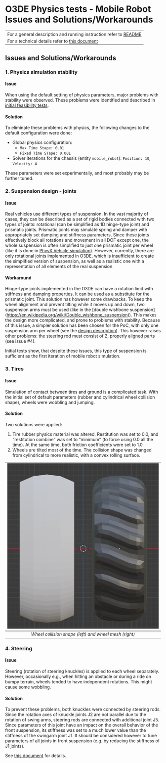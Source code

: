 # O3DE Physics tests - Mobile Robot Issues and Solutions/Workarounds

|   | 
| --| 
|For a general description and running instruction refer to [README](../README.md) |
|For a technical details refer to [this document](Mobile_Robot_Technical_Details.md) |



## Issues and Solutions/Workarounds

### 1. Physics simulation stability

#### Issue

When using the default setting of physics parameters, major problems with stability were observed. These problems were identified and described in [initial feasibility tests](Initial_Feasibility_tests.md).

#### Solution

To eliminate these problems with physics, the following changes to the default configuration were done:
- Global physics configuration: 
    - `Max Time Stape: 0.01`
    - `Fixed Time STape: 0.001`
- Solver iterations for the chassis (entity `mobile_robot`): `Position: 10`, `Velocity: 4`

These parameters were set experimentally, and most probably may be further tuned. 


### 2. Suspension design - joints

#### Issue

Real vehicles use different types of suspension. In the vast majority of cases, they can be described as a set of rigid bodies connected with two types of joints: rotational (can be simplified as 1D hinge-type joint) and prismatic joints. Prismatic joints may simulate spring and damper with appropriately set damping and stiffness parameters. Since these joints effectively block all rotations and movement in all DOF except one, the whole suspension is often simplified to just one prismatic joint per wheel (like it is done in [PhysX Vehicle simulation]( https://docs.nvidia.com/gameworks/content/gameworkslibrary/physx/guide/Manual/Vehicles.html)). However, currently, there are only rotational joints implemented in O3DE, which is insufficient to create the simplified version of suspension, as well as a realistic one with a representation of all elements of the real suspension.

#### Workaround

Hinge-type joints implemented in the O3DE can have a rotation limit with stiffness and damping properties. It can be used as a substitute for the prismatic joint. This solution has however some drawbacks. To keep the wheel alignment and prevent tilting while it moves up and down, two suspension arms must be used (like in the [double wishbone suspension] (https://en.wikipedia.org/wiki/Double_wishbone_suspension)). This makes the design more complicated, and prone to problems with stability. Because of this issue, a simpler solution has been chosen for the PoC, with only one suspension arm per wheel (see the [design description](Mobile_Robot_Technical_Details.md)). This however raises other problems: the steering rod must consist of 2, properly aligned parts (see issue #4). 

Initial tests show, that despite these issues, this type of suspension is sufficient as the first iteration of mobile robot simulation.

### 3. Tires

#### Issue

Simulation of contact between tires and ground is a complicated task. With the initial set of default parameters (rubber and cylindrical wheel collision shape), wheels were wobbling and jumping. 

#### Solution

Two solutions were applied:

1.  Tire rubber physics material was altered. Restitution was set to 0.0, and “restitution combine” was set to “minimum” (to force using 0.0 all the time). At the same time, both friction coefficients were set to 1.0
2.  Wheels are tilted most of the time. The collision shape was changed from cylindrical to more realistic, with a convex rolling surface.

| ![Wheel collision shape (left) and wheel mesh (right)](mobile_robot_tires.png) |
|:--:| 
| *Wheel collision shape (left) and wheel mesh (right)* |

### 4. Steering

#### Issue

Steering (rotation of steering knuckles) is applied to each wheel separately. However, occasionally e.g., when hitting an obstacle or during a ride on bumpy terrain, wheels tended to have independent rotations. This might cause some wobbling. 

#### Solution

To prevent these problems, both knuckles were connected by steering rods. Since the rotation axes of knuckle joints J2 are not parallel due to the rotation of swing arms, steering rods are connected with additional joint J5. Since parameters of this joint have an impact on the overall behavior of the front suspension, its stiffness was set to a much lower value than the stiffness of the swingarm joint J1. It should be considered however to tune parameters of all joints in front suspension (e.g. by reducing the stiffness of J1 joints). 

See [this document](Mobile_Robot_Technical_Details.md) for details.


